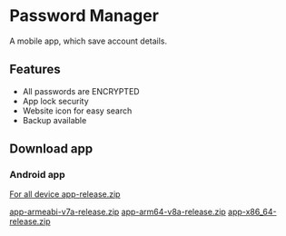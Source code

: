# Password Manager

A mobile app, which save account details.

## Features
- All passwords are ENCRYPTED
- App lock security
- Website icon for easy search
- Backup available

## Download app
### Android app
[For all device app-release.zip](https://github.com/nsdahile/password-manager/files/5963832/app-release.zip)

[app-armeabi-v7a-release.zip](https://github.com/nsdahile/password-manager/files/5963808/app-armeabi-v7a-release.zip)
[app-arm64-v8a-release.zip](https://github.com/nsdahile/password-manager/files/5963784/app-arm64-v8a-release.zip)
[app-x86_64-release.zip](https://github.com/nsdahile/password-manager/files/5963810/app-x86_64-release.zip)

